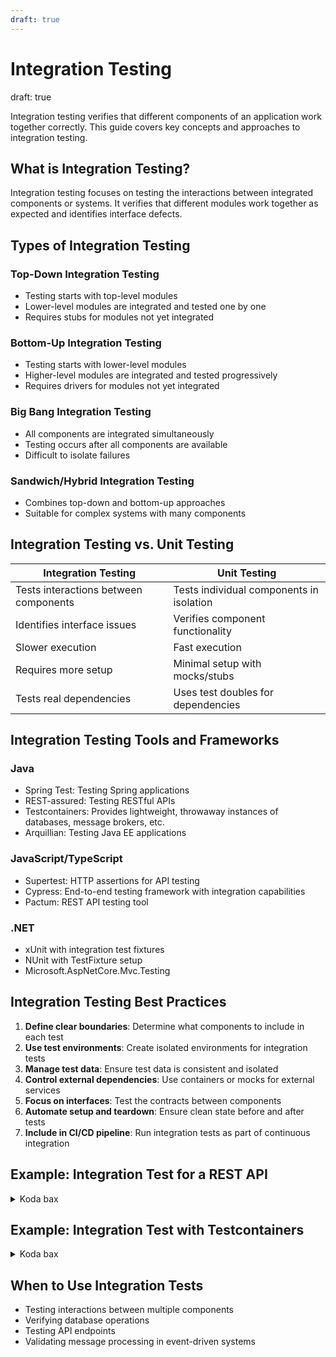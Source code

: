 ```yaml
---
draft: true
---
```

# Integration Testing
draft: true

Integration testing verifies that different components of an application work together correctly. This guide covers key concepts and approaches to integration testing.

## What is Integration Testing?

Integration testing focuses on testing the interactions between integrated components or systems. It verifies that different modules work together as expected and identifies interface defects.

## Types of Integration Testing

### Top-Down Integration Testing
- Testing starts with top-level modules
- Lower-level modules are integrated and tested one by one
- Requires stubs for modules not yet integrated

### Bottom-Up Integration Testing
- Testing starts with lower-level modules
- Higher-level modules are integrated and tested progressively
- Requires drivers for modules not yet integrated

### Big Bang Integration Testing
- All components are integrated simultaneously
- Testing occurs after all components are available
- Difficult to isolate failures

### Sandwich/Hybrid Integration Testing
- Combines top-down and bottom-up approaches
- Suitable for complex systems with many components

## Integration Testing vs. Unit Testing

| Integration Testing | Unit Testing |
|---------------------|--------------|
| Tests interactions between components | Tests individual components in isolation |
| Identifies interface issues | Verifies component functionality |
| Slower execution | Fast execution |
| Requires more setup | Minimal setup with mocks/stubs |
| Tests real dependencies | Uses test doubles for dependencies |

## Integration Testing Tools and Frameworks

### Java
- Spring Test: Testing Spring applications
- REST-assured: Testing RESTful APIs
- Testcontainers: Provides lightweight, throwaway instances of databases, message brokers, etc.
- Arquillian: Testing Java EE applications

### JavaScript/TypeScript
- Supertest: HTTP assertions for API testing
- Cypress: End-to-end testing framework with integration capabilities
- Pactum: REST API testing tool

### .NET
- xUnit with integration test fixtures
- NUnit with TestFixture setup
- Microsoft.AspNetCore.Mvc.Testing

## Integration Testing Best Practices

1. **Define clear boundaries**: Determine what components to include in each test
2. **Use test environments**: Create isolated environments for integration tests
3. **Manage test data**: Ensure test data is consistent and isolated
4. **Control external dependencies**: Use containers or mocks for external services
5. **Focus on interfaces**: Test the contracts between components
6. **Automate setup and teardown**: Ensure clean state before and after tests
7. **Include in CI/CD pipeline**: Run integration tests as part of continuous integration

## Example: Integration Test for a REST API


<details>
<summary>Koda bax</summary>

```java
@SpringBootTest(webEnvironment = WebEnvironment.RANDOM_PORT)
public class UserControllerIntegrationTest {

    @Autowired
    private TestRestTemplate restTemplate;
    
    @Autowired
    private UserRepository userRepository;
    
    @BeforeEach
    void setup() {
        userRepository.deleteAll();
    }
    
    @Test
    void createUser_shouldReturnCreatedUser() {
        // Prepare test data
        UserDto userDto = new UserDto("john", "john@example.com");
        
        // Send request to the API
        ResponseEntity<User> response = restTemplate.postForEntity(
            "/api/users", userDto, User.class);
        
        // Verify response
        assertEquals(HttpStatus.CREATED, response.getStatusCode());
        assertNotNull(response.getBody());
        assertEquals("john", response.getBody().getUsername());
        
        // Verify data was saved to the database
        Optional<User> savedUser = userRepository.findByUsername("john");
        assertTrue(savedUser.isPresent());
    }
}
```
</details>

## Example: Integration Test with Testcontainers


<details>
<summary>Koda bax</summary>

```java
@Testcontainers
public class UserServiceIntegrationTest {

    @Container
    private static PostgreSQLContainer<?> postgres = new PostgreSQLContainer<>("postgres:13")
        .withDatabaseName("testdb")
        .withUsername("test")
        .withPassword("test");
    
    private UserService userService;
    private UserRepository userRepository;
    
    @BeforeEach
    void setup() {
        // Configure datasource with container connection details
        DataSource dataSource = DataSourceBuilder.create()
            .url(postgres.getJdbcUrl())
            .username(postgres.getUsername())
            .password(postgres.getPassword())
            .build();
            
        userRepository = new UserRepositoryImpl(dataSource);
        userService = new UserService(userRepository);
    }
    
    @Test
    void createAndRetrieveUser() {
        // Create a user
        User user = new User("alice", "alice@example.com");
        userService.createUser(user);
        
        // Retrieve and verify
        User retrieved = userService.findByUsername("alice");
        assertNotNull(retrieved);
        assertEquals("alice@example.com", retrieved.getEmail());
    }
}
```
</details>

## When to Use Integration Tests

- Testing interactions between multiple components
- Verifying database operations
- Testing API endpoints
- Validating message processing in event-driven systems
